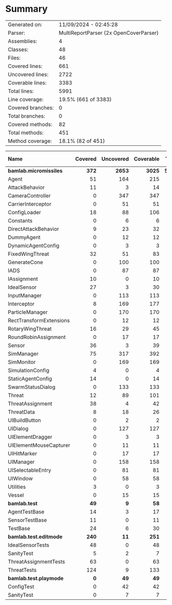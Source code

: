 ﻿# Summary
|||
|:---|:---|
| Generated on: | 11/09/2024 - 02:45:28 |
| Parser: | MultiReportParser (2x OpenCoverParser) |
| Assemblies: | 4 |
| Classes: | 48 |
| Files: | 46 |
| Covered lines: | 661 |
| Uncovered lines: | 2722 |
| Coverable lines: | 3383 |
| Total lines: | 5991 |
| Line coverage: | 19.5% (661 of 3383) |
| Covered branches: | 0 |
| Total branches: | 0 |
| Covered methods: | 82 |
| Total methods: | 451 |
| Method coverage: | 18.1% (82 of 451) |

|**Name**|**Covered**|**Uncovered**|**Coverable**|**Total**|**Line coverage**|**Covered**|**Total**|**Branch coverage**|**Covered**|**Total**|**Method coverage**|
|:---|---:|---:|---:|---:|---:|---:|---:|---:|---:|---:|---:|
|**bamlab.micromissiles**|**372**|**2653**|**3025**|**5728**|**12.2%**|**0**|**0**|****|**56**|**418**|**13.3%**|
|Agent|51|164|215|365|23.7%|0|0||13|40|32.5%|
|AttackBehavior|11|3|14|51|78.5%|0|0||2|3|66.6%|
|CameraController|0|347|347|643|0%|0|0||0|36|0%|
|CarrierInterceptor|0|51|51|80|0%|0|0||0|7|0%|
|ConfigLoader|18|88|106|153|16.9%|0|0||2|13|15.3%|
|Constants|0|6|6|17|0%|0|0||0|2|0%|
|DirectAttackBehavior|9|23|32|74|28.1%|0|0||1|2|50%|
|DummyAgent|0|12|12|365|0%|0|0||0|5|0%|
|DynamicAgentConfig|0|3|3|132|0%|0|0||0|1|0%|
|FixedWingThreat|32|51|83|152|38.5%|0|0||2|9|22.2%|
|GenerateCone|0|100|100|144|0%|0|0||0|9|0%|
|IADS|0|87|87|143|0%|0|0||0|17|0%|
|IAssignment|10|0|10|42|100%|0|0||3|3|100%|
|IdealSensor|27|3|30|54|90%|0|0||4|5|80%|
|InputManager|0|113|113|156|0%|0|0||0|11|0%|
|Interceptor|8|169|177|281|4.5%|0|0||2|18|11.1%|
|ParticleManager|0|170|170|245|0%|0|0||0|24|0%|
|RectTransformExtensions|0|12|12|18|0%|0|0||0|4|0%|
|RotaryWingThreat|16|29|45|80|35.5%|0|0||1|8|12.5%|
|RoundRobinAssignment|0|17|17|44|0%|0|0||0|2|0%|
|Sensor|36|3|39|147|92.3%|0|0||2|3|66.6%|
|SimManager|75|317|392|614|19.1%|0|0||7|47|14.8%|
|SimMonitor|0|169|169|255|0%|0|0||0|20|0%|
|SimulationConfig|4|0|4|132|100%|0|0||1|1|100%|
|StaticAgentConfig|14|0|14|63|100%|0|0||5|5|100%|
|SwarmStatusDialog|0|133|133|167|0%|0|0||0|16|0%|
|Threat|12|89|101|183|11.8%|0|0||3|10|30%|
|ThreatAssignment|38|4|42|79|90.4%|0|0||5|5|100%|
|ThreatData|8|18|26|49|30.7%|0|0||2|5|40%|
|UIBuildButton|0|2|2|11|0%|0|0||0|2|0%|
|UIDialog|0|127|127|217|0%|0|0||0|18|0%|
|UIElementDragger|0|3|3|12|0%|0|0||0|1|0%|
|UIElementMouseCapturer|0|11|11|20|0%|0|0||0|3|0%|
|UIHitMarker|0|17|17|29|0%|0|0||0|4|0%|
|UIManager|0|158|158|237|0%|0|0||0|29|0%|
|UISelectableEntry|0|81|81|138|0%|0|0||0|15|0%|
|UIWindow|0|58|58|100|0%|0|0||0|9|0%|
|Utilities|3|0|3|9|100%|0|0||1|1|100%|
|Vessel|0|15|15|27|0%|0|0||0|5|0%|
|**bamlab.test**|**49**|**9**|**58**|**104**|**84.4%**|**0**|**0**|****|**10**|**12**|**83.3%**|
|AgentTestBase|14|3|17|34|82.3%|0|0||3|4|75%|
|SensorTestBase|11|0|11|26|100%|0|0||2|2|100%|
|TestBase|24|6|30|44|80%|0|0||5|6|83.3%|
|**bamlab.test.editmode**|**240**|**11**|**251**|**559**|**95.6%**|**0**|**0**|****|**16**|**18**|**88.8%**|
|IdealSensorTests|48|0|48|82|100%|0|0||3|3|100%|
|SanityTest|5|2|7|22|71.4%|0|0||2|2|100%|
|ThreatAssignmentTests|63|0|63|141|100%|0|0||2|2|100%|
|ThreatTests|124|9|133|314|93.2%|0|0||9|11|81.8%|
|**bamlab.test.playmode**|**0**|**49**|**49**|**97**|**0%**|**0**|**0**|****|**0**|**3**|**0%**|
|ConfigTest|0|42|42|73|0%|0|0||0|2|0%|
|SanityTest|0|7|7|24|0%|0|0||0|1|0%|
